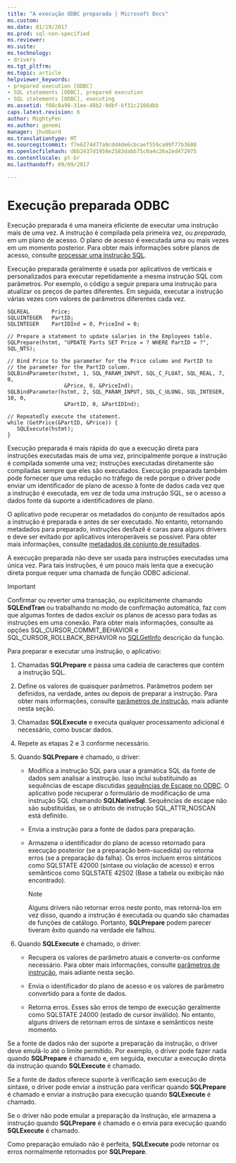 ```yaml
---
title: "A execução ODBC preparada | Microsoft Docs"
ms.custom: 
ms.date: 01/19/2017
ms.prod: sql-non-specified
ms.reviewer: 
ms.suite: 
ms.technology:
- drivers
ms.tgt_pltfrm: 
ms.topic: article
helpviewer_keywords:
- prepared execution [ODBC]
- SQL statements [ODBC], prepared execution
- SQL statements [ODBC], executing
ms.assetid: f08c8a98-31ee-48b2-9dbf-6f31c2166dbb
caps.latest.revision: 6
author: MightyPen
ms.author: genemi
manager: jhubbard
ms.translationtype: MT
ms.sourcegitcommit: f7e6274d77a9cdd4de6cbcaef559ca99f77b3608
ms.openlocfilehash: d6b2437d1958e2583dabb75c0a4c26a2ed472975
ms.contentlocale: pt-br
ms.lasthandoff: 09/09/2017

---
```

# <a name="prepared-execution-odbc"></a>Execução preparada ODBC
Execução preparada é uma maneira eficiente de executar uma instrução mais de uma vez. A instrução é compilada pela primeira vez, ou *preparado,* em um plano de acesso. O plano de acesso é executada uma ou mais vezes em um momento posterior. Para obter mais informações sobre planos de acesso, consulte [processar uma instrução SQL](../../../odbc/reference/processing-a-sql-statement.md).  
  
 Execução preparada geralmente é usada por aplicativos de verticais e personalizados para executar repetidamente a mesma instrução SQL com parâmetros. Por exemplo, o código a seguir prepara uma instrução para atualizar os preços de partes diferentes. Em seguida, executar a instrução várias vezes com valores de parâmetros diferentes cada vez.  
  
```  
SQLREAL       Price;  
SQLUINTEGER   PartID;  
SQLINTEGER    PartIDInd = 0, PriceInd = 0;  
  
// Prepare a statement to update salaries in the Employees table.  
SQLPrepare(hstmt, "UPDATE Parts SET Price = ? WHERE PartID = ?", SQL_NTS);  
  
// Bind Price to the parameter for the Price column and PartID to  
// the parameter for the PartID column.  
SQLBindParameter(hstmt, 1, SQL_PARAM_INPUT, SQL_C_FLOAT, SQL_REAL, 7, 0,  
                  &Price, 0, &PriceInd);  
SQLBindParameter(hstmt, 2, SQL_PARAM_INPUT, SQL_C_ULONG, SQL_INTEGER, 10, 0,  
                  &PartID, 0, &PartIDInd);  
  
// Repeatedly execute the statement.  
while (GetPrice(&PartID, &Price)) {  
   SQLExecute(hstmt);  
}  
```  
  
 Execução preparada é mais rápida do que a execução direta para instruções executadas mais de uma vez, principalmente porque a instrução é compilada somente uma vez; instruções executadas diretamente são compiladas sempre que eles são executados. Execução preparada também pode fornecer que uma redução no tráfego de rede porque o driver pode enviar um identificador de plano de acesso à fonte de dados cada vez que a instrução é executada, em vez de toda uma instrução SQL, se o acesso a dados fonte dá suporte a identificadores de plano.  
  
 O aplicativo pode recuperar os metadados do conjunto de resultados após a instrução é preparada e antes de ser executado. No entanto, retornando metadados para preparado, instruções desfazê é caras para alguns drivers e deve ser evitado por aplicativos interoperáveis se possível. Para obter mais informações, consulte [metadados de conjunto de resultados](../../../odbc/reference/develop-app/result-set-metadata.md).  
  
 A execução preparada não deve ser usada para instruções executadas uma única vez. Para tais instruções, é um pouco mais lenta que a execução direta porque requer uma chamada de função ODBC adicional.  
  
> [!IMPORTANT]  
>  Confirmar ou reverter uma transação, ou explicitamente chamando **SQLEndTran** ou trabalhando no modo de confirmação automática, faz com que algumas fontes de dados excluir os planos de acesso para todas as instruções em uma conexão. Para obter mais informações, consulte as opções SQL_CURSOR_COMMIT_BEHAVIOR e SQL_CURSOR_ROLLBACK_BEHAVIOR no [SQLGetInfo](../../../odbc/reference/syntax/sqlgetinfo-function.md) descrição da função.  
  
 Para preparar e executar uma instrução, o aplicativo:  
  
1.  Chamadas **SQLPrepare** e passa uma cadeia de caracteres que contém a instrução SQL.  
  
2.  Define os valores de quaisquer parâmetros. Parâmetros podem ser definidos, na verdade, antes ou depois de preparar a instrução. Para obter mais informações, consulte [parâmetros de instrução](../../../odbc/reference/develop-app/statement-parameters.md), mais adiante nesta seção.  
  
3.  Chamadas **SQLExecute** e executa qualquer processamento adicional é necessário, como buscar dados.  
  
4.  Repete as etapas 2 e 3 conforme necessário.  
  
5.  Quando **SQLPrepare** é chamado, o driver:  
  
    -   Modifica a instrução SQL para usar a gramática SQL da fonte de dados sem analisar a instrução. Isso inclui substituindo as sequências de escape discutidas [sequências de Escape no ODBC](../../../odbc/reference/develop-app/escape-sequences-in-odbc.md). O aplicativo pode recuperar o formulário de modificação de uma instrução SQL chamando **SQLNativeSql**. Sequências de escape não são substituídas, se o atributo de instrução SQL_ATTR_NOSCAN está definido.  
  
    -   Envia a instrução para a fonte de dados para preparação.  
  
    -   Armazena o identificador do plano de acesso retornado para execução posterior (se a preparação bem-sucedida) ou retorna erros (se a preparação da falha). Os erros incluem erros sintáticos como SQLSTATE 42000 (sintaxe ou violação de acesso) e erros semânticos como SQLSTATE 42S02 (Base a tabela ou exibição não encontrado).  
  
        > [!NOTE]  
        >  Alguns drivers não retornar erros neste ponto, mas retorná-los em vez disso, quando a instrução é executada ou quando são chamadas de funções de catálogo. Portanto, **SQLPrepare** podem parecer tiveram êxito quando na verdade ele falhou.  
  
6.  Quando **SQLExecute** é chamado, o driver:  
  
    -   Recupera os valores de parâmetro atuais e converte-os conforme necessário. Para obter mais informações, consulte [parâmetros de instrução](../../../odbc/reference/develop-app/statement-parameters.md), mais adiante nesta seção.  
  
    -   Envia o identificador do plano de acesso e os valores de parâmetro convertido para a fonte de dados.  
  
    -   Retorna erros. Esses são erros de tempo de execução geralmente como SQLSTATE 24000 (estado de cursor inválido). No entanto, alguns drivers de retornam erros de sintaxe e semânticos neste momento.  
  
 Se a fonte de dados não der suporte a preparação da instrução, o driver deve emulá-lo até o limite permitido. Por exemplo, o driver pode fazer nada quando **SQLPrepare** é chamado e, em seguida, executar a execução direta da instrução quando **SQLExecute** é chamado.  
  
 Se a fonte de dados oferece suporte à verificação sem execução de sintaxe, o driver pode enviar a instrução para verificar quando **SQLPrepare** é chamado e enviar a instrução para execução quando **SQLExecute** é chamado.  
  
 Se o driver não pode emular a preparação da instrução, ele armazena a instrução quando **SQLPrepare** é chamado e o envia para execução quando **SQLExecute** é chamado.  
  
 Como preparação emulado não é perfeita, **SQLExecute** pode retornar os erros normalmente retornados por **SQLPrepare**.
